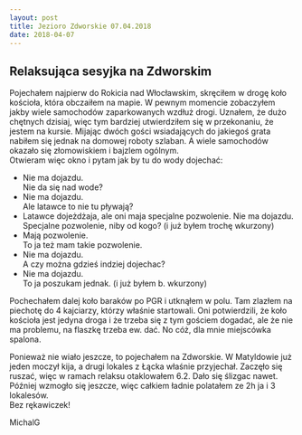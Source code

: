 ```yaml
---
layout: post
title: Jezioro Zdworskie 07.04.2018
date: 2018-04-07
---
```


## Relaksująca sesyjka na Zdworskim 

Pojechałem najpierw do Rokicia nad Włocławskim, skręciłem w drogę koło kościoła, która obczaiłem na mapie.
W pewnym momencie zobaczyłem jakby wiele samochodów zaparkowanych wzdłuż drogi.
Uznałem, że dużo chętnych dzisiaj, więc tym bardziej utwierdziłem się w przekonaniu, że jestem na kursie.
Mijając dwóch gości wsiadających do jakiegoś grata nabiłem się jednak na domowej roboty szlaban.
A wiele samochodów okazało się złomowiskiem i bajzlem ogólnym.  
Otwieram więc okno i pytam jak by tu do wody dojechać:  
- Nie ma dojazdu.  
Nie da się nad wode?  
- Nie ma dojazdu.  
Ale latawce to nie tu pływają?  
- Latawce dojeżdżaja, ale oni maja specjalne pozwolenie. Nie ma dojazdu.  
Specjalne pozwolenie, niby od kogo? (i już byłem trochę wkurzony)  
- Mają pozwolenie.  
To ja też mam takie pozwolenie.  
- Nie ma dojazdu.  
A czy można gdzieś indziej dojechac?  
- Nie ma dojazdu.  
To ja poszukam jednak. (i już byłem b. wkurzony)  

Pochechałem dalej koło baraków po PGR i utknąłem w polu.
Tam zlazłem na piechotę do 4 kajciarzy, którzy właśnie startowali.
Oni potwierdzili, że koło kościoła jest jedyna droga i że trzeba się z tym gościem dogadać, ale że nie ma problemu, na flaszkę trzeba ew. dać.
No cóż, dla mnie miejscówka spalona.  

Ponieważ nie wiało jeszcze, to pojechałem na Zdworskie.
W Matyldowie już jeden moczył kija, a drugi lokales z Łącka właśnie przyjechał.
Zaczęło się ruszać, więc w ramach relaksu otaklowałem 6.2. Dało się ślizgac nawet.
Później wzmogło się jeszcze, więc całkiem ładnie polatałem ze 2h ja i 3 lokalesów.  
Bez rękawiczek!  

MichalG
